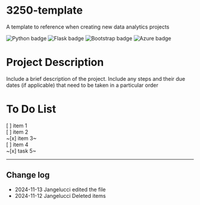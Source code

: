 # 3250-template

A template to reference when creating new data analytics projects

![Python badge](https://img.shields.io/badge/Python-3776AB?style=for-the-badge&logo=python&logoColor=white)
![Flask badge](https://img.shields.io/badge/Flask-000000?style=for-the-badge&logo=flask&logoColor=white)
![Bootstrap badge](https://img.shields.io/badge/Bootstrap-563D7C?style=for-the-badge&logo=bootstrap&logoColor=white)
![Azure badge](https://img.shields.io/badge/Microsoft_Azure-0089D6?style=for-the-badge&logo=microsoft-azure&logoColor=white)

# Project Description

Include a brief description of the project. Include any steps and their due dates (if applicable) that need to be taken in a particular order

# To Do List

[ ] item 1  
[ ] item 2  
~[x] item 3~  
[ ] item 4  
~[x] task 5~

---

## Change log

- 2024-11-13 Jangelucci edited the file
- 2024-11-12 Jangelucci Deleted items
